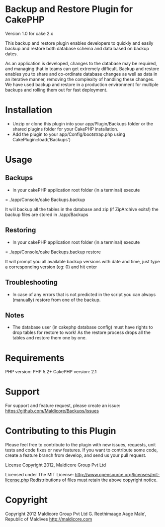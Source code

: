 Backup and Restore Plugin for CakePHP
=====================================
Version 1.0 for cake 2.x

This backup and restore plugin enables developers to quickly and easily backup and restore both database schema and data based on backup dates.

As an application is developed, changes to the database may be required, and managing that in teams can get extremely difficult. Backup and restore enables you to share and co-ordinate database changes as well as data in an iterative manner, removing the complexity of handling these changes. We have used backup and restore in a production environment for multiple backups and rolling them out for fast deployment.

Installation
=============

* Unzip or clone this plugin into your app/Plugin/Backups folder or the shared plugins folder for your CakePHP installation.
* Add the plugin to your app/Config/bootstrap.php using CakePlugin::load('Backups')

Usage
======

Backups
-------
* In your cakePHP application root folder (in a terminal) execute

= ./app/Console/cake Backups.backup

It will backup all the tables in the database and zip (if ZipArchive exits!)
the backup files are stored in ./app/Backups

Restoring
----------
* In your cakePHP application root folder (in a terminal) execute

= ./app/Console/cake Backups.backup restore

It will prompt you all available backup versions with date and time, just type a corresponding version (eg: 0) and hit enter

Troubleshooting
----------------
* In case of any errors that is not predicted in the script you can always (manually) restore from one of the backup.

Notes
------
* The database user (in cakephp database config) must have rights to drop tables for restore to work! As the restore process drops all the tables and restore them one by one.

Requirements
==============
PHP version: PHP 5.2+
CakePHP version: 2.1

Support
=========
For support and feature request, please create an issue: 
https://github.com/Maldicore/Backups/issues

Contributing to this Plugin
=============================
Please feel free to contribute to the plugin with new issues, requests, unit tests and code fixes or new features. If you want to contribute some code, create a feature branch from develop, and send us your pull request.

License
Copyright 2012, Maldicore Group Pvt Ltd

Licensed under The MIT License: http://www.opensource.org/licenses/mit-license.php
Redistributions of files must retain the above copyright notice.

Copyright
==========
Copyright 2012
Maldicore Group Pvt Ltd
G. Reethimaage Aage
Male', Republic of Maldives
http://maldicore.com